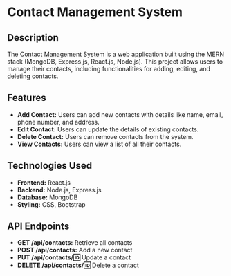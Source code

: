 # Contact Management System

## Description

The Contact Management System is a web application built using the MERN stack (MongoDB, Express.js, React.js, Node.js). This project allows users to manage their contacts, including functionalities for adding, editing, and deleting contacts.

## Features

- **Add Contact:** Users can add new contacts with details like name, email, phone number, and address.
- **Edit Contact:** Users can update the details of existing contacts.
- **Delete Contact:** Users can remove contacts from the system.
- **View Contacts:** Users can view a list of all their contacts.

## Technologies Used

- **Frontend:** React.js
- **Backend:** Node.js, Express.js
- **Database:** MongoDB
- **Styling:** CSS, Bootstrap

## API Endpoints
- **GET /api/contacts:** Retrieve all contacts
- **POST /api/contacts:** Add a new contact
- **PUT /api/contacts/:id:** Update a contact
- **DELETE /api/contacts/:id:** Delete a contact
